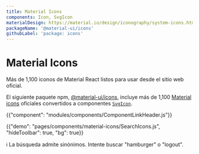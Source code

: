 ```yaml
---
title: Material Icons
components: Icon, SvgIcon
materialDesign: https://material.io/design/iconography/system-icons.html
packageName: '@material-ui/icons'
githubLabel: 'package: icons'
---
```


# Material Icons

<p class="description">Más de 1,100 iconos de Material React listos para usar desde el sitio web oficial.</p>

El siguiente paquete npm, [@material-ui/icons](https://www.npmjs.com/package/@material-ui/icons), incluye más de 1,100 [Material icons](https://material.io/tools/icons/?style=baseline) oficiales convertidos a componentes [`SvgIcon`](/api/svg-icon/).

{{"component": "modules/components/ComponentLinkHeader.js"}}

{{"demo": "pages/components/material-icons/SearchIcons.js", "hideToolbar": true, "bg": true}}

ℹ️ La búsqueda admite sinónimos. Intente buscar "hamburger" o "logout".
